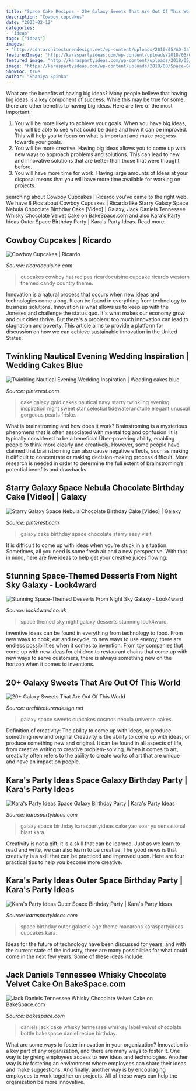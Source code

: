 ```yaml
---
title: "Space Cake Recipes - 20+ Galaxy Sweets That Are Out Of This World"
description: "Cowboy cupcakes"
date: "2023-02-12"
categories:
- "ideas"
tags: ["ideas"]
images:
- "http://cdn.architecturendesign.net/wp-content/uploads/2016/05/AD-Galaxy-Cakes-Space-Sweets-Nebula-Cosmos-Universe-03.jpg"
featuredImage: "http://karaspartyideas.com/wp-content/uploads/2018/05/Outer-Space-Birthday-Party-via-Karas-Party-Ideas-KarasPartyIdeas.com4_.jpg"
featured_image: "http://karaspartyideas.com/wp-content/uploads/2018/05/Outer-Space-Birthday-Party-via-Karas-Party-Ideas-KarasPartyIdeas.com4_.jpg"
image: "https://karaspartyideas.com/wp-content/uploads/2019/08/Space-Galaxy-Birthday-Party-via-Karas-Party-Ideas-KarasPartyIdeas.com2_.jpg"
ShowToc: true
author: "Shaniya Spinka"
---
```



What are the benefits of having big ideas?
Many people believe that having big ideas is a key component of success. While this may be true for some, there are other benefits to having big ideas. Here are five of the most important: 
1. You will be more likely to achieve your goals. When you have big ideas, you will be able to see what could be done and how it can be improved. This will help you to focus on what is important and make progress towards your goals. 
2. You will be more creative. Having big ideas allows you to come up with new ways to approach problems and solutions. This can lead to new and innovative solutions that are better than those that were thought before. 
3. You will have more time for work. Having large amounts of Ideas at your disposal means that you will have more time available for working on projects.

	

		
searching about Cowboy Cupcakes | Ricardo you've came to the right web. We have 8 Pics about Cowboy Cupcakes | Ricardo like Starry Galaxy Space Nebula Chocolate Birthday Cake [Video] | Galaxy, Jack Daniels Tennessee Whisky Chocolate Velvet Cake on BakeSpace.com and also Kara&#039;s Party Ideas Outer Space Birthday Party | Kara&#039;s Party Ideas. Read more:
		
    
## Cowboy Cupcakes | Ricardo

<img loading=lazy src="https://images.ricardocuisine.com/services/recipes/3561.jpg" onerror="this.onerror=null;this.src='https://tse4.mm.bing.net/th?id=OIP.50NVWdyhIzwFwjbyT6CR8QHaJ_&amp;pid=15.1';" alt="Cowboy Cupcakes | Ricardo">

_Source: ricardocuisine.com_

>cupcakes cowboy hat recipes ricardocuisine cupcake ricardo western themed candy country theme. 

	

Innovation is a natural process that occurs when new ideas and technologies come along. It can be found in everything from technology to business solutions. Innovation is what allows us to keep up with the Joneses and challenge the status quo. It's what makes our economy grow and our cities thrive. But there's a problem: too much innovation can lead to stagnation and poverty. This article aims to provide a platform for discussion on how we can achieve sustainable innovation in the United States.

    
## Twinkling Nautical Evening Wedding Inspiration | Wedding Cakes Blue

<img loading=lazy src="https://i.pinimg.com/736x/9c/1d/d4/9c1dd46f707d1b7cc180a31a22277912--galaxy-wedding-wedding-sweets.jpg" onerror="this.onerror=null;this.src='https://tse3.mm.bing.net/th?id=OIP.6s3caN8xoQrEVCFB_mVZiwHaLH&amp;pid=15.1';" alt="Twinkling Nautical Evening Wedding Inspiration | Wedding cakes blue">

_Source: pinterest.com_

>cake galaxy gold cakes nautical navy starry twinkling evening inspiration night sweet star celestial tidewaterandtulle elegant unusual gorgeous pearls friske. 

	

What is brainstroming and how does it work?
Brainstroming is a mysterious phenomena that is often associated with mental fog and confusion. It is typically considered to be a beneficial Über-powering ability, enabling people to think more clearly and creatively. However, some people have claimed that brainstroming can also cause negative effects, such as making it difficult to concentrate or making decision-making process difficult. More research is needed in order to determine the full extent of brainstroming’s potential benefits and drawbacks.

    
## Starry Galaxy Space Nebula Chocolate Birthday Cake [Video] | Galaxy

<img loading=lazy src="https://i.pinimg.com/736x/c4/83/bc/c483bccd689c5d59dc0d57bc487d4c6a.jpg" onerror="this.onerror=null;this.src='https://tse1.mm.bing.net/th?id=OIP.J76K2epjSCTqtZDLVtIyYQHaHa&amp;pid=15.1';" alt="Starry Galaxy Space Nebula Chocolate Birthday Cake [Video] | Galaxy">

_Source: pinterest.com_

>galaxy cake birthday space chocolate starry easy visit. 

	

It is difficult to come up with ideas when you're stuck in a situation. Sometimes, all you need is some fresh air and a new perspective. With that in mind, here are five ideas to help get your creative juices flowing: 

    
## Stunning Space-Themed Desserts From Night Sky Galaxy - Look4ward

<img loading=lazy src="https://www.look4ward.co.uk/wp-content/uploads/2016/06/33CE905200000578-3572235-image-m-10_1462320520381.jpg" onerror="this.onerror=null;this.src='https://tse3.mm.bing.net/th?id=OIP.1Cyi7eAXkNM4WQiQe-E6XAHaH9&amp;pid=15.1';" alt="Stunning Space-Themed Desserts From Night Sky Galaxy - Look4ward">

_Source: look4ward.co.uk_

>space themed sky night galaxy desserts stunning look4ward. 

	

inventive ideas can be found in everything from technology to food. From new ways to cook, eat and recycle, to new ways to use energy, there are endless possibilities when it comes to invention. From toy companies that come up with new ideas for children to restaurant chains that come up with new ways to serve customers, there is always something new on the horizon when it comes to inventions.

    
## 20+ Galaxy Sweets That Are Out Of This World

<img loading=lazy src="http://cdn.architecturendesign.net/wp-content/uploads/2016/05/AD-Galaxy-Cakes-Space-Sweets-Nebula-Cosmos-Universe-03.jpg" onerror="this.onerror=null;this.src='https://tse4.mm.bing.net/th?id=OIP.0F8tKLUmzsTnUvCuFCUXiAHaPi&amp;pid=15.1';" alt="20+ Galaxy Sweets That Are Out Of This World">

_Source: architecturendesign.net_

>galaxy space sweets cupcakes cosmos nebula universe cakes. 

	

Definition of creativity: The ability to come up with ideas, or produce something new and original
Creativity is the ability to come up with ideas, or produce something new and original. It can be found in all aspects of life, from creative writing to creative problem-solving. When it comes to art, creativity often refers to the ability to create works of art that are unique and have an impact on people.

    
## Kara&#039;s Party Ideas Space Galaxy Birthday Party | Kara&#039;s Party Ideas

<img loading=lazy src="https://karaspartyideas.com/wp-content/uploads/2019/08/Space-Galaxy-Birthday-Party-via-Karas-Party-Ideas-KarasPartyIdeas.com2_.jpg" onerror="this.onerror=null;this.src='https://tse2.mm.bing.net/th?id=OIP.A51aPVylyXtEqYpOhA6G-gHaJ3&amp;pid=15.1';" alt="Kara&#039;s Party Ideas Space Galaxy Birthday Party | Kara&#039;s Party Ideas">

_Source: karaspartyideas.com_

>galaxy space birthday karaspartyideas cake yao soar yu sensational blast kara. 

	

Creativity is not a gift, it is a skill that can be learned. Just as we learn to read and write, we can also learn to be creative. The good news is that creativity is a skill that can be practiced and improved upon. Here are four practical tips to help you become more creative.

    
## Kara&#039;s Party Ideas Outer Space Birthday Party | Kara&#039;s Party Ideas

<img loading=lazy src="http://karaspartyideas.com/wp-content/uploads/2018/05/Outer-Space-Birthday-Party-via-Karas-Party-Ideas-KarasPartyIdeas.com4_.jpg" onerror="this.onerror=null;this.src='https://tse4.mm.bing.net/th?id=OIP.9bMdlm2nbDHbqHvGh6LzbAHaJ3&amp;pid=15.1';" alt="Kara&#039;s Party Ideas Outer Space Birthday Party | Kara&#039;s Party Ideas">

_Source: karaspartyideas.com_

>space birthday outer galactic age theme macarons karaspartyideas cupcakes kara. 

	

Ideas for the future of technology have been discussed for years, and with the current state of the industry, there are many possibilities for what could come in the next few years. Some of these ideas include: 

    
## Jack Daniels Tennessee Whisky Chocolate Velvet Cake On BakeSpace.com

<img loading=lazy src="http://www.bakespace.com/images/large/c41d31efe653ae601f9ec38b0afdfa04.jpeg" onerror="this.onerror=null;this.src='https://tse1.mm.bing.net/th?id=OIP.bBN_BUDzPnl3EF0HEaoHUAHaKS&amp;pid=15.1';" alt="Jack Daniels Tennessee Whisky Chocolate Velvet Cake on BakeSpace.com">

_Source: bakespace.com_

>daniels jack cake whisky tennessee whiskey label velvet chocolate bottle bakespace daniel recipe birthday. 

	

What are some ways to foster innovation in your organization?
Innovation is a key part of any organization, and there are many ways to foster it. One way is by giving employees access to new ideas and technologies. Another way is by fostering an environment where employees can share their ideas and make suggestions. And finally, another way is by encouraging employees to work together on projects. All of these ways can help the organization be more innovative.

